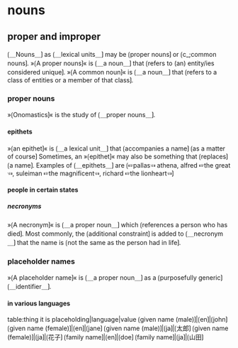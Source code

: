 
# nouns

## proper and improper

⟮＿Nouns＿⟯ as ⟮＿lexical units＿⟯ may be ⟮proper nouns⟯ or ⟮c_;common nouns⟯.
»⟮A proper nouns⟯« is ⟮＿a noun＿⟯ that ⟮refers to (an) entity/ies considered unique⟯.
»⟮A common noun⟯« is ⟮＿a noun＿⟯ that ⟮refers to a class of entities or a member of that class⟯.

### proper nouns

»⟮Onomastics⟯« is the study of ⟮＿proper nouns＿⟯.

#### epithets

»⟮an epithet⟯« is ⟮＿a lexical unit＿⟯ that ⟮accompanies a name⟯ ⟮as a matter of course⟯
Sometimes, an »⟮epithet⟯« may also be something that ⟮replaces⟯ ⟮a name⟯. 
Examples of ⟮＿epithets＿⟯ are ⟮☞pallas☜ athena, alfred ☞the great☜, suleiman ☞the magnificent☜, richard ☞the lionheart☜⟯

#### people in certain states

##### necronyms

»⟮A necronym⟯« is ⟮＿a proper noun＿⟯ which ⟮references a person who has died⟯.
Most commonly, the ⟮additional constraint⟯ is added to ⟮＿necronym＿⟯ that the name is ⟮not the same as the person had in life⟯.

### placeholder names

»⟮A placeholder name⟯« is ⟮＿a proper noun＿⟯ as a ⟮purposefully generic⟯ ⟮＿identifier＿⟯.

#### in various languages

table:thing it is placeholding|language|value
⟮given name (male)⟯|⟮en⟯|⟮john⟯
⟮given name (female)⟯|⟮en⟯|⟮jane⟯
⟮given name (male)⟯|⟮ja⟯|⟮太郎⟯
⟮given name (female)⟯|⟮ja⟯|⟮花子⟯
⟮family name⟯|⟮en⟯|⟮doe⟯
⟮family name⟯|⟮ja⟯|⟮山田⟯
